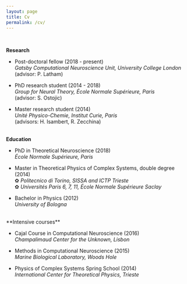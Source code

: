 ```yaml
---
layout: page
title: Cv
permalink: /cv/
---
```


<br>

**Research**

- Post-doctoral fellow (2018 - present)<br>
   *Gatsby Computational Neuroscience Unit, University College London* <br>(advisor: P. Latham)

- PhD research student (2014 - 2018)<br>
   *Group for Neural Theory, École Normale Supérieure, Paris*<br> (advisor: S. Ostojic)

- Master research student (2014)<br>
   *Unité Physico-Chemie, Institut Curie, Paris*<br> (advisors: H. Isambert, R. Zecchina)

<br>**Education**

- PhD in Theoretical Neuroscience (2018) <br>*École Normale Supérieure, Paris*<br>

- Master in Theoretical Physics of Complex Systems, double degree (2014)<br>✿ *Politecnico di Torino, SISSA and ICTP Trieste*<br>✿ *Universités Paris 6, 7, 11, École Normale Supérieure Saclay*<br>

- Bachelor in Physics (2012)<br>
  *University of Bologna*

<br>
**Intensive courses**

- Cajal Course in Computational Neuroscience (2016)<br>*Champalimaud Center for the Unknown, Lisbon*

- Methods in Computational Neuroscience (2015)<br>*Marine Biological Laboratory, Woods Hole*

- Physics of Complex Systems Spring School (2014)<br>*International Center for Theoretical Physics, Trieste*

<br>